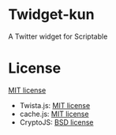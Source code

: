# Twidget-kun
A Twitter widget for Scriptable

# License
[MIT license](LICENSE)
- Twista.js: [MIT license](https://github.com/Kynako/Twista-js/blob/main/LICENSE)
- cache.js: [MIT license](https://github.com/mvan231/Scriptable/blob/main/LICENSE)
- CryptoJS: [BSD license](https://code.google.com/archive/p/crypto-js/wikis/License.wiki)
